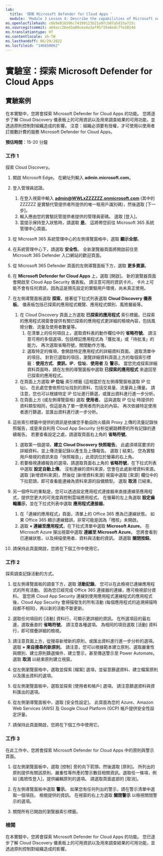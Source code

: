 ```yaml
---
lab:
  title: '探索 Microsoft Defender for Cloud Apps '
  module: 'Module 3 Lesson 4: Describe the capabilities of Microsoft security solutions: Describe threat protection with Microsoft 365 Defender'
ms.openlocfilehash: c6b9e816596c74199123b21a9fcb07a5d33a725c
ms.sourcegitcommit: a69acc26ed3a09cea4a3af95719a6edc7fe2814d
ms.translationtype: HT
ms.contentlocale: zh-TW
ms.lasthandoff: 06/29/2022
ms.locfileid: "146650062"
---
```

# <a name="lab-explore-microsoft-defender-for-cloud-apps"></a>實驗室：探索 Microsoft Defender for Cloud Apps

## <a name="lab-scenario"></a>實驗案例

在本實驗中，您將會探索 Microsoft Defender for Cloud Apps 的功能。  您將逐步了解 Cloud Discovery 儀表板上的可用資訊以及用來調查結果的可用功能，並透過原則控制對組織造成的影響。  注意：組織必須要有授權，才可使用以使用者訂閱數計費的服務 Microsoft Defender for Cloud Apps。

**預估時間**：15-20 分鐘

### <a name="task-1"></a>工作 1

探索 Cloud Discovery。

1. 開啟 Microsoft Edge。 在網址列輸入 **admin.microsoft.com**。

1. 登入管理員認證。
    1. 在登入視窗中輸入 **admin@WWLxZZZZZZ.onmicrosoft.com** (其中的 ZZZZZZ 是實驗代管提供者所提供的唯一租用戶識別碼)，然後選取 [下一步]。
    1. 輸入應由您的實驗託管提供者提供的管理員密碼。 選取 [登入]。
    1. 當提示保持登入狀態時，請選取 **是**。 這將帶您前往 Microsoft 365 系統管理中心頁面。

1. 從 Microsoft 365 系統管理中心的左側導覽窗格中，選取 **顯示全部**。

1. 在系統管理中心下，請選取 **安全性**。  全新瀏覽器頁面將開啟前往至 Microsoft 365 Defender 入口網站的歡迎頁面。  

1. 從 Microsoft 365 Defender 頁面的左側導覽面板下方，選取 **更多資源**。

1. 在 **Microsoft Defender for Cloud Apps** 上，選取 [開啟]。  新的瀏覽器頁面會開啟至 Cloud App Security 儀表板。  請注意可用的資訊卡片。  卡片上可能不會有任何資訊，因為這是預先設定的實驗用戶環境，尚未真正使用。  

1. 在左側導覽面板選取 **探索**，接著從下拉式列表選取 **Cloud Discovery 儀表板**。  儀表板包括已探索的應用程式概覽、應用程式類別、風險層級等。  
    1. 在 Cloud Discovery 頁面上方選取 **已探索的應用程式** 索引標籤。已探索的應用程式視窗會提供有關已探索的應用程式更詳細的檢視內容，包括風險分數、流量及使用者數量等。
        1. 在清單上的任何項目上，選取資料表的動作欄位中的 **省略符號**。  請注意可用的多個選項，包括標記應用程式為「獲批准」或「待批准」的能力。  再次選取省略符號，關閉動作方塊。
        1. 選取特定的條項，會開啟特定應用程式的詳細資料頁面。  選取清單中的項目。  針對已選取的項目，瀏覽詳細資料頁面上方的每個索引標籤：**使用方式**、**資訊、IP**、**位址**、**使用者** 及 **警示**。 當您完成探索詳細資料頁面時，請在左側的導覽面板中選取 **已探索的應用程式** 來退回至已探索的應用程式。
    1. 在頁面上方選取 **IP 位址** 索引標籤 (這相當於在左側導覽窗格選取 IP 位址)。  在此處您會依照位址找到的資料，包括交易量、流量與上傳量。  請注意，您也可以根據特定 IP 位址進行篩選，或匯出資料進行進一步分析。
    1. 在頁面上方 (或左側導覽窗格) 選取 **使用者**。  這與選取 IP 位址 時提供的資料類型相同，但這是為了單一使用者而列出的內容。  再次依據特定使用者進行篩選，並匯出資料進行進一步分析。

1. 這些索引標籤中提供的資訊是依據您手動自防火牆與 Proxy 上傳的流量記錄快照報告，或是來自利用 Cloud App Security 分析從網路轉寄的所有記錄的連續報告。  若要查看設定之處，請選取頁面右上角的 **省略符號**。
    1. 選取第一個選項，**建立 Cloud Discovery 快照報告**。 此處須填寫要求的詳細資料，並上傳流量記錄以產生及上傳報告。  選取 [	結束]。  您為實驗用戶檢視的資訊來自「快照報告」，此資訊位於螢幕的右上角。
    1. 若要檢視連續報告的選項，請選取頁面右上角的 **省略符號**，在下拉式列表中選取 **設定自動上傳**。  沒有連線的資料來源，您會在此處新增資料來源。 選取 [新增資料來源]，然後從 [新增資料來源] 視窗中選取 [來源] 欄位中的下拉箭頭，即可查看能連線為資料來源的設備類型。  選取 **取消** 已結束。

1. 另一個呼叫的重點是，您可以透過設定應用程式連接器來直接連線至應用程式，提供您更大的可見度與控制雲端應用程式。 在螢幕的左上角選取 **設定齒輪圖示**，並在下拉式列表中選取 **應用程式連接器**。  
    1. 在「連線的應用程式」頁面，清單上的 Office 365 應為已連線狀態。  如果 Office 365 顯示連線錯誤，非常可能是因為「稽核」未開啟。
    1. 選取 **+ 連線至應用程式**，在下拉式清單中選取 **Microsoft Azure**。  在 Microsoft Azure 彈出視窗中選取 **連線至 Microsoft Azure**。  您將會看到已連線狀態，以及掃描使用者、資料與活動的資訊。  請選取 **關閉按鈕**。

1. 請保持此頁面開啟，您將在下個工作中使用它。

### <a name="task-2"></a>工作 2

探索調查記錄活動的方式。

1. 從左側導覽面板的調查下方，選取 **活動記錄**。  您可以在此檢視已連線應用程式的所有活動。   因為您已經完成 Office 365 連接器的連線，應可檢視部分資料。 當您將 Cloud App Security 連線到使用應用程式連線程式的應用程式後，Cloud App Security 會掃描發生的所有活動 (每個應用程式的追溯掃描時段都不相同)，再以新的活動不斷更新。  

1. 選取任何項目的 [活動] 資料行，可顯示更詳細的資訊。 在所選項目的最右邊，選取垂直的 **省略符號**。  請注意各種選項。  為相同的項目選取 [活動] 資料行，即可摺疊詳細的檢視。

1. 請注意頁面上方，從搜尋新增新的原則，或匯出資料進行進一步分析的選項。  選取 **+ 來自搜尋的新原則**。  請注意，您可以根據範本建立原則、選取嚴重性與類別、建立原則篩選條件、建立警示，甚至傳送警示至 Power Automate。  選取 **取消** 以結束原則建立視窗。

1. 從左側瀏覽窗格中，選取並探索 [檔案] 選項，並留意篩選資料、建立檔案原則以及匯出資料的選項。  

1. 從左側瀏覽面板中，選取並探索 [使用者和帳戶] 選項。  請注意篩選資料與資料匯出的選項。

1. 從左側瀏導覽面板中，選取 [安全性設定]。 此頁面為您的 Azure、Amazon Web Services (AWS) 及 Google Cloud Platform (GCP) 帳戶提供安全性設定評量。

1. 請保持此頁面開啟，您將在下個工作中使用它。

### <a name="task-3"></a>工作 3

在此工作中，您將會探索 Microsoft Defender for Cloud Apps 中的原則與警示頁面。

1. 從左側瀏覽面板中，選取 [控制] 旁的向下箭頭，然後選取 [原則]。  所列出的原則提供有關該原則、嚴重性等所產的警示數目相關資訊。選取任一條項，例如 [風險性登入]，提供編輯原則的選項。 請選取頁面底部的 [取消]。

1. 在左側導覽面板中選取 **警示**。  如果您有任何列出的警示，請在警示清單中選取一個項目。 檢閱提供的資訊。  在視窗的右上方選取 **關閉警示** 以檢視關閉警示的選項。  

1. 關閉所有已開啟的瀏覽器索引標籤。

### <a name="review"></a>檢閱

在本實驗中，您將會探索 Microsoft Defender for Cloud Apps 的功能。  您已逐步了解 Cloud Discovery 儀表板上的可用資訊以及用來調查結果的可用功能，並透過原則控制對組織造成的影響。
